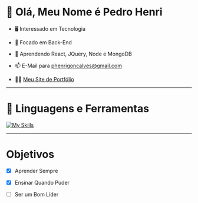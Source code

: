 # 👋 Olá, Meu Nome é Pedro Henri

- 🖥️ Interessado em Tecnologia
- 👀 Focado em Back-End
- 🌱 Aprendendo React, JQuery, Node e MongoDB
- 📫 E-Mail para phenrigoncalves@gmail.com

- 🧑‍💻 [Meu Site de Portfólio](https://pedrohenri.netlify.app/)

---
# 🧰 Linguagens e Ferramentas

[![My Skills](https://skills.thijs.gg/icons?i=html,css,js,react,tailwind,py,figma,cs,ps,vscode,powershell,mysql,blender,linux,linkedin,discord,instagram&perline=50)](https://pedrohenri.netlify.app/)

---

# Objetivos

- [x] Aprender Sempre
- [x] Ensinar Quando Puder
- [ ] Ser um Bom Líder
  
